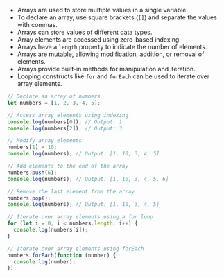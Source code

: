 - Arrays are used to store multiple values in a single variable.
- To declare an array, use square brackets (`[]`) and separate the values with commas.
- Arrays can store values of different data types.
- Array elements are accessed using zero-based indexing.
- Arrays have a `length` property to indicate the number of elements.
- Arrays are mutable, allowing modification, addition, or removal of elements.
- Arrays provide built-in methods for manipulation and iteration.
- Looping constructs like `for` and `forEach` can be used to iterate over array elements.

```javascript
// Declare an array of numbers
let numbers = [1, 2, 3, 4, 5];

// Access array elements using indexing
console.log(numbers[0]); // Output: 1
console.log(numbers[2]); // Output: 3

// Modify array elements
numbers[1] = 10;
console.log(numbers); // Output: [1, 10, 3, 4, 5]

// Add elements to the end of the array
numbers.push(6);
console.log(numbers); // Output: [1, 10, 3, 4, 5, 6]

// Remove the last element from the array
numbers.pop();
console.log(numbers); // Output: [1, 10, 3, 4, 5]

// Iterate over array elements using a for loop
for (let i = 0; i < numbers.length; i++) {
  console.log(numbers[i]);
}

// Iterate over array elements using forEach
numbers.forEach(function (number) {
  console.log(number);
});
```

